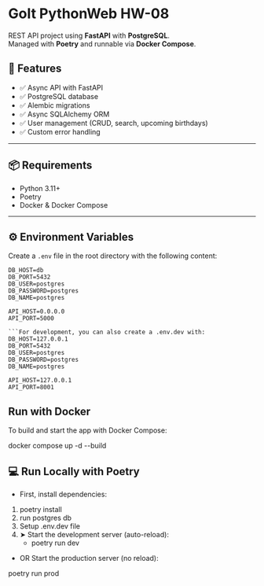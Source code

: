 # GoIt PythonWeb HW-08

REST API project using **FastAPI** with **PostgreSQL**.  
Managed with **Poetry** and runnable via **Docker Compose**.

## 🚀 Features

- ✅ Async API with FastAPI
- ✅ PostgreSQL database
- ✅ Alembic migrations
- ✅ Async SQLAlchemy ORM
- ✅ User management (CRUD, search, upcoming birthdays)
- ✅ Custom error handling

---

## 📦 Requirements

- Python 3.11+
- Poetry
- Docker & Docker Compose

---

## ⚙️ Environment Variables

Create a `.env` file in the root directory with the following content:

````env
DB_HOST=db
DB_PORT=5432
DB_USER=postgres
DB_PASSWORD=postgres
DB_NAME=postgres

API_HOST=0.0.0.0
API_PORT=5000

```For development, you can also create a .env.dev with:
DB_HOST=127.0.0.1
DB_PORT=5432
DB_USER=postgres
DB_PASSWORD=postgres
DB_NAME=postgres

API_HOST=127.0.0.1
API_PORT=8001
````

## Run with Docker

To build and start the app with Docker Compose:

docker compose up -d --build

## 💻 Run Locally with Poetry

- First, install dependencies:

1. poetry install
2. run postgres db
3. Setup .env.dev file
4. ➤ Start the development server (auto-reload):
   - poetry run dev

- OR Start the production server (no reload):

poetry run prod
